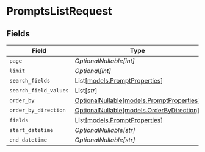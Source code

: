# PromptsListRequest


## Fields

| Field                                                                      | Type                                                                       | Required                                                                   | Description                                                                |
| -------------------------------------------------------------------------- | -------------------------------------------------------------------------- | -------------------------------------------------------------------------- | -------------------------------------------------------------------------- |
| `page`                                                                     | *OptionalNullable[int]*                                                    | :heavy_minus_sign:                                                         | N/A                                                                        |
| `limit`                                                                    | *Optional[int]*                                                            | :heavy_minus_sign:                                                         | N/A                                                                        |
| `search_fields`                                                            | List[[models.PromptProperties](../models/promptproperties.md)]             | :heavy_minus_sign:                                                         | N/A                                                                        |
| `search_field_values`                                                      | List[*str*]                                                                | :heavy_minus_sign:                                                         | N/A                                                                        |
| `order_by`                                                                 | [OptionalNullable[models.PromptProperties]](../models/promptproperties.md) | :heavy_minus_sign:                                                         | N/A                                                                        |
| `order_by_direction`                                                       | [OptionalNullable[models.OrderByDirection]](../models/orderbydirection.md) | :heavy_minus_sign:                                                         | N/A                                                                        |
| `fields`                                                                   | List[[models.PromptProperties](../models/promptproperties.md)]             | :heavy_minus_sign:                                                         | N/A                                                                        |
| `start_datetime`                                                           | *OptionalNullable[str]*                                                    | :heavy_minus_sign:                                                         | N/A                                                                        |
| `end_datetime`                                                             | *OptionalNullable[str]*                                                    | :heavy_minus_sign:                                                         | N/A                                                                        |